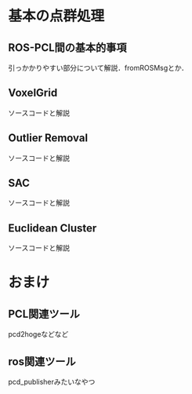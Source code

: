 # 基本の点群処理
## ROS-PCL間の基本的事項
引っかかりやすい部分について解説．fromROSMsgとか．

## VoxelGrid
ソースコードと解説

## Outlier Removal
ソースコードと解説

## SAC
ソースコードと解説

## Euclidean Cluster
ソースコードと解説

# おまけ
## PCL関連ツール
pcd2hogeなどなど
## ros関連ツール
pcd_publisherみたいなやつ